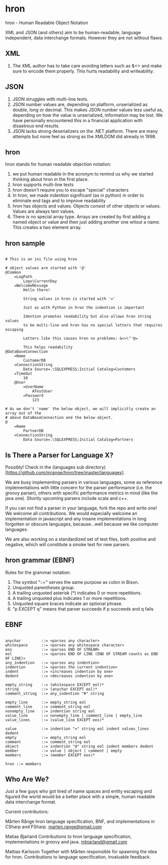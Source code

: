 hron
====

hron - Human Readable Object Notation

XML and JSON (and others) aim to be human-readable, language independent, data interchange 
formats. However they are not without flaws:

XML
---
1. The XML author has to take care avoiding letters such as &<> and make sure to encode them properly. 
   This hurts readability and writeability.

JSON
----
1. JSON struggles with multi-line texts.
2. JSON number values are, depending on platform, unserialized as double, long or decimal. 
   This makes JSON number values less useful as, depending on how the value is unserialized,
	 information may be lost. We have personally encountered this in a financial application 
   with disastrous end results.
3. JSON lacks strong deserializers on the .NET platform. There are many attempts but
   none feel as strong as the XMLDOM did already in 1998. 

hron
----

hron stands for human readable objection notation:

1. we put human readable in the acronym to remind us why we started thinking about 
   hron in the first place.
2. hron supports multi-line texts
3. hron doesn't require you to escape "special" characters
4. In hron, we made indention significant (as in python) in order to eliminate end tags and 
   to improve readability
5. hron has objects and values. Objects consist of other objects or values.
   Values are always text values. 
6. There is no special array type. Arrays are created by first adding a named object or value 
   and then just adding another one witout a name. This creates a two element array.

hron sample
-----------

```hron

# This is an ini file using hron

# object values are started with '@'
@Common
	=LogPath
		Logs\CurrentDay
	=WelcomeMessage
		Hello there!

		String values in hron is started with '='

		Just as with Python in hron the indention is important

		Idention promotes readability but also allows hron string values 
		to be multi-line and hron has no special letters that requires escaping
		
		Letters like this causes hron no problems: &<>\"'@=

		This helps readability
@DataBaseConnection
	=Name
		CustomerDB
	=ConnectionString
		Data Source=.\SQLEXPRESS;Initial Catalog=Customers
	=TimeOut
		10
	@User
		=UserName
			ATestUser
		=Password
			123

# As we don't 'name' the below object, we will implicitly create an array out of the 
# above DataBaseConnection and the below object. 
@
	=Name
		PartnerDB
	=ConnectionString
		Data Source=.\SQLEXPRESS;Initial Catalog=Partners

```

Is There a Parser for Language X?
---------------------------------
Possibly! Check in the (languages sub directory)[https://github.com/mrange/hron/tree/master/languages]. 

We are busy implementing parsers in various languages, some as reference implementations with little 
concern for the parser performance (i.e. the groovy parser), others with specific performance metrics 
in mind (like the java one). Shortly upcoming parsers include scala and c++. 

If you can not find a parser in your language, fork the repo and write one! We welcome all contributions. 
We would especially welcome an implementation in javascript and any insane implementations in long forgotten 
or obscure languages, because...well because we like computer languages. 

We are also working on a standardized set of test files, both positive and negative, which will
constitute a smoke test for new parsers. 

hron grammar (EBNF)
-------------------
Rules for the grammar notation: 

1. The symbol "::=" serves the same purpose as colon in Bison. 
2. Unquoted parentheses group. 
3. A trailing unquoted asterisk (*) indicates 0 or more repetitions. 
4. A trailing unquoted plus indicates 1 or more repetitions. 
5. Unquoted square braces indicate an optional phrase. 
6. "p EXCEPT q" means that parser succeeds if p succeeds and q fails

EBNF 
----

```ebnf

anychar         ::= <parses any character>
whitespace      ::= <parses any whitespace character>
eos             ::= <parses END OF STREAM>
eol             ::= <parses END OF LINE (END OF STREAM counts as END OF LINE)>
any_indention   ::= <parses any indention>
indention       ::= <parses the current indention>
indent          ::= <increases indention by one>
dedent          ::= <decreases indention by one>

empty_string    ::= (whitespace EXCEPT eol)*
string          ::= (anychar EXCEPT eol)*
comment_string  ::= any_indention "#" string

empty_line      ::= empty_string eol
comment_line    ::= comment_string eol
nonempty_line   ::= indention string eol
value_line      ::= nonempty_line | comment_line | empty_line
value_lines     ::= (value_line EXCEPT eos)*

value           ::= indention "=" string eol indent values_lines dedent
empty           ::= empty_string eol
comment         ::= comment_string eol
object          ::= indention "@" string eol indent members dedent
member          ::= value | object | comment | empty
members         ::= (member EXCEPT eos)* 

hron ::= members

```

Who Are We?
-----------
Just a few guys who got tired of name spaces and entity escaping and figured the world 
would be a better place with a simple, human readable data interchange format. 

Current contributors: 

Mårten Rånge
hron language specification, BNF, and implementations in CSharp and FSharp. 
marten.range@gmail.com

Matias Bjarland
Contributions to hron language specification, implementations in groovy and java.
mbjarland@gmail.com

Mattias Karlsson
Together with Mårten responsible for spawning the idea for hron. Contributions to language 
specification, invaluable feedback. 


